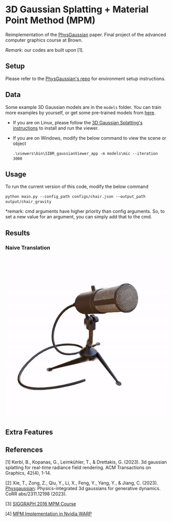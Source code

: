 # 3D Gaussian Splatting + Material Point Method (MPM)
Reimplementation of the [PhysGaussian](https://xpandora.github.io/PhysGaussian/) paper. Final project of the advanced computer graphics course at Brown. 

*Remark*: our codes are built upon [1].

## Setup
Please refer to the [PhysGaussian's repo](https://xpandora.github.io/PhysGaussian/) for environment setup instructions.

## Data
Some example 3D Gaussian models are in the  `models` folder. You can train more examples by yourself, or get some pre-trained models from [here](https://github.com/graphdeco-inria/gaussian-splatting).

- If you are on Linux, please follow the [3D Gaussian Splatting's instructions](https://github.com/graphdeco-inria/gaussian-splatting) to install and run the viewer.

- If you are on Windows, modify the below command to view the scene or object
    ```
    .\viewers\bin\SIBR_gaussianViewer_app -m models\mic --iteration 3000
    ```

## Usage
To run the current version of this code, modify the below command
```
python main.py --config_path configs/chair.json --output_path output/chair_gravity 
```
*remark: cmd arguments have higher priority than config arguments. So, to set a new value for an argument, you can simply add that to the cmd.

## Results

### Naive Translation
![naive-translation](outputs/mic_translation/simulated.gif)

## Extra Features

## References
[1] Kerbl, B., Kopanas, G., Leimkühler, T., & Drettakis, G. (2023). 3d gaussian splatting for real-time radiance field rendering. ACM Transactions on Graphics, 42(4), 1-14.

[2] Xie, T., Zong, Z., Qiu, Y., Li, X., Feng, Y., Yang, Y., & Jiang, C. (2023). [Physgaussian](https://github.com/XPandora/PhysGaussian/): Physics-integrated 3d gaussians for generative dynamics. CoRR abs/2311.12198 (2023).

[3] [SIGGRAPH 2016 MPM Course](https://www.math.ucla.edu/~cffjiang/research/mpmcourse/mpmcourse.pdf)

[4] [MPM Implementation in Nvidia WARP](https://github.com/zeshunzong/warp-mpm)

